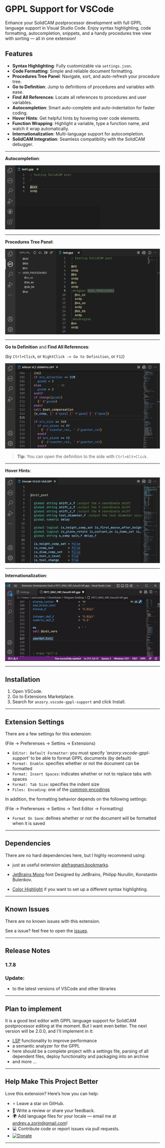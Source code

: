 # GPPL Support for VSCode

Enhance your SolidCAM postprocessor development with full GPPL language support in Visual Studio Code. Enjoy syntax highlighting, code formatting, autocompletion, snippets, and a handy procedures tree view with sorting — all in one extension!

## Features

- **Syntax Highlighting**: Fully customizable via `settings.json`.
- **Code Formatting**: Simple and reliable document formatting.
- **Procedures Tree Panel**: Navigate, sort, and auto-refresh your procedure tree.
- **Go to Definition**: Jump to definitions of procedures and variables with ease.
- **Find All References**: Locate all references to procedures and user variables.
- **Autocompletion**: Smart auto-complete and auto-indentation for faster coding.
- **Hover Hints**: Get helpful hints by hovering over code elements.
- **Function Wrapping**: Highlight a variable, type a function name, and watch it wrap automatically.
- **Internationalization**: Multi-language support for autocompletion.
- **SolidCAM Integration**: Seamless compatibility with the SolidCAM debugger.

---

**Autocompletion**:

![New auto-complete code functionality](https://github.com/anzory/vscode-gppl-support/blob/master/images/screens/auto-complete-functionality.gif?raw=true)

---

**Procedures Tree Panel**:

![Sidebar with procedure tree view](https://github.com/anzory/vscode-gppl-support/blob/master/images/screens/tree-sort.gif?raw=true)

---

**Go to Definition** and **Find All References**:

(by `Ctrl+Click`, or `RightClick -> Go to Definition`, or `F12`)

![Go to Definition](https://github.com/anzory/vscode-gppl-support/blob/master/images/screens/goto-definition.gif?raw=true)

> **Tip:** You can open the definition to the side with `Ctrl+Alt+Click`.

---

**Hover Hints**:

![Displays information](https://github.com/anzory/vscode-gppl-support/blob/master/images/screens/info-when-hover.gif?raw=true)

---

**Internationalization**:

![Internationalization for Completion](https://github.com/anzory/vscode-gppl-support/blob/master/images/screens/internationalization.gif?raw=true)

---

## Installation

1. Open VSCode.
2. Go to Extensions Marketplace.
3. Search for `anzory.vscode-gppl-support` and click Install.

---

## Extension Settings

There are a few settings for this extension:

(File -> Preferenses -> Settins -> Extensions)

- `Editor: Default Formatter`: you must specify _'anzory.vscode-gppl-support'_ to be able to format GPPL documents (by default)
- `Format: Enable`: specifies whether or not the document can be formatted
- `Format: Insert Spaces`: indicates whether or not to replace tabs with spaces
- `Format: Tab Size`: specifies the indent size
- `Files: Encoding`: one of the [common encodings](https://en.wikipedia.org/wiki/Character_encoding#Common_character_encodings)

In addition, the formatting behavior depends on the following settings:

(File -> Preferenses -> Settins -> Text Editor -> Formatting)

- `Format On Save`: defines whether or not the document will be formatted when it is saved

---

## Dependencies

There are no hard dependencies here, but I highly recommend using:

- just as useful extension [alefragnani.bookmarks](https://marketplace.visualstudio.com/items?itemName=alefragnani.bookmarks).

- [JetBrains Mono](https://fonts.google.com/specimen/JetBrains+Mono?preview.text_type=custom) font Designed by JetBrains, Philipp Nurullin, Konstantin Bulenkov.

- [Color Highlight](https://marketplace.visualstudio.com/items?itemName=naumovs.color-highlight) if you want to set up a different syntax highlighting.

---

## Known Issues

There are no known issues with this extension.

See a issue? feel free to open the [issues](https://github.com/anzory/vscode-gppl-support/issues/new/choose).

---

## Release Notes

### 1.7.8

### Update:

- to the latest versions of VSCode and other libraries

---

## Plan to implement

It is a good text editor with GPPL language support for SolidCAM postprocessor editing at the moment. But I want even better. The next version will be 2.0.0, and I'll implement in it:

- [LSP](https://code.visualstudio.com/api/language-extensions/overview#language-server-protocol) functionality to improve performance
- a semantic analyzer for the GPPL
- here should be a complete project with a settings file, parsing of all dependent files, deploy functionality and packaging into an archive
- and more ...

---

## Help Make This Project Better

Love this extension? Here’s how you can help:

- ⭐ Leave a star on GitHub.
- 📝 Write a review or share your feedback.
- 🌍 Add language files for your locale — email me at andrey.a.zorin@gmail.com!
- 💻 Contribute code or report issues via pull requests.
- [![Donate](https://img.shields.io/badge/Donate-PayPal-green.svg)](https://paypal.me/anzory?locale.x=en_EN)


---
